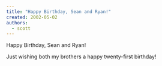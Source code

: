 ```yaml
---
title: "Happy Birthday, Sean and Ryan!"
created: 2002-05-02
authors: 
  - scott
---
```


Happy Birthday, Sean and Ryan!  
  
Just wishing both my brothers a happy twenty-first birthday!
